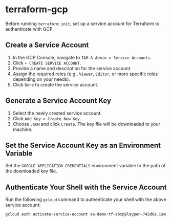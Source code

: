 # terraform-gcp

Before running `terraform init`, set up a service account for Terraform to authenticate with GCP.

## Create a Service Account

1. In the GCP Console, navigate to `IAM & Admin > Service Accounts`.
2. Click `+ CREATE SERVICE ACCOUNT`.
3. Provide a name and description for the service account.
4. Assign the required roles (e.g., `Viewer`, `Editor`, or more specific roles depending on your needs).
5. Click `Done` to create the service account.

## Generate a Service Account Key

1. Select the newly created service account.
2. Click `Add Key > Create New Key`.
3. Choose `JSON` and click `Create`. The key file will be downloaded to your machine.

## Set the Service Account Key as an Environment Variable

Set the `GOOGLE_APPLICATION_CREDENTIALS` environment variable to the path of the downloaded key file.

## Authenticate Your Shell with the Service Account

Run the following `gcloud` command to authenticate your shell with the above service account:

```sh
gcloud auth activate-service-account sa-demo-tf-sbx@playpen-742d6a.iam.gserviceaccount.com --key-file=playpen-742d6a-54ad3e59243b.json --project=playpen-742d6a
